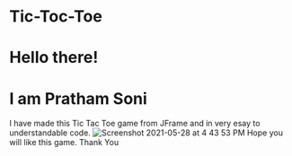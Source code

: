 # Tic-Toc-Toe
# Hello there!
# I am Pratham Soni
I have made this Tic Tac Toe game from JFrame and in very esay to understandable code.
![Screenshot 2021-05-28 at 4 43 53 PM](https://user-images.githubusercontent.com/75238158/119975817-eec7ac80-bfd3-11eb-9835-b00c78b4e62e.png)
Hope you will like this game.
Thank You
